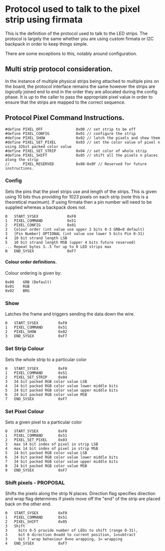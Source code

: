 # Protocol used to talk to the pixel strip using firmata

This is the definition of the protocol used to talk to the LED strips. The
protocol is largely the same whether you are using custom firmata or I2C
backpack in order to keep things simple.

There are some exceptions to this, notably around configuration.

## Multi strip protocol consideration.

In the instance of multiple physical strips being attached to multiple pins on
the board, the protocol interface remains the same however the strips are
_logically_ joined end to end in the order they are allocated during the config
phase. It is up to the caller to pass the appropriate pixel value in order
to ensure that the strips are mapped to the correct sequence.

## Protocol Pixel Command Instructions.

```
#define PIXEL_OFF               0x00 // set strip to be off
#define PIXEL_CONFIG            0x01 // configure the strip
#define PIXEL_SHOW              0x02 // latch the pixels and show them
#define PIXEL_SET_PIXEL         0x03 // set the color value of pixel n using 32bit packed color value
#define PIXEL_SET_STRIP         0x04 // set color of whole strip
#define PIXEL_SHIFT             0x05 // shift all the pixels n places along the strip
//      PIXEL_RESERVED          0x08-0x0F // Reserved for future instructions.
```

### Config

Sets the pins that the pixel strips use and length of the strips. This is given
using 10 bits thus providing for 1023 pixels on each strip (note this is a
theoretical maximum). If using firmata then a pin number will need to be supplied
whereas a backpack does not.

```
0   START_SYSEX             0xF0
1   PIXEL_COMMAND           0x51
2   PIXEL_CONFIG            0x01
3   Colour order (int value use upper 2 bits 0-3 GRB=0 default)
3   [Pin Number] OPTIONAL (int value use lower 5 bits Pin 0-31)
4   10 bit strand length LSB
5   10 bit strand length MSB (upper 4 bits future reserved)
... Repeat bytes 3..5 for up to 8 LED strips max
N   END_SYSEX               0xF7
```

#### Colour order definitions.

Colour ordering is given by:

```
0x00    GRB (Default)
0x01    RGB
0x02    BRG
```

### Show

Latches the frame and triggers sending the data down the wire.

```
0   START_SYSEX         0xF0
1   PIXEL_COMMAND       0x51
2   PIXEL_SHOW          0x02
3   END_SYSEX           0xF7
```

### Set Strip Colour

Sets the whole strip to a particular color

```
0   START_SYSEX         0xF0
1   PIXEL_COMMAND       0x51
2   PIXEL_SET_STRIP     0x04
3   24 bit packed RGB color value LSB
4   24 bit packed RGB color value lower middle bits
5   24 bit packed RGB color value upper middle bits
6   24 bit packed RGB color value MSB
7   END_SYSEX           0xF7
```

### Set Pixel Colour

Sets a given pixel to a particular color

```
0   START_SYSEX         0xF0
1   PIXEL_COMMAND       0x51
2   PIXEL_SET_PIXEL     0x03
3   max 14 bit index of pixel in strip LSB
4   max 14 bit index of pixel in strip MSB
5   24 bit packed RGB color value LSB
6   24 bit packed RGB color value lower middle bits
7   24 bit packed RGB color value upper middle bits
8   24 bit packed RGB color value MSB
9   END_SYSEX           0xF7
```

### Shift pixels - PROPOSAL

Shifts the pixels along the strip N places. Direction flag specifies direction
and wrap flag determines if pixels move off the "end" of the strip are placed
back on the other end.

```
0   START_SYSEX         0xF0
1   PIXEL_COMMAND       0x51
2   PIXEL_SHIFT         0x05
3   Shift
3     bits 0-5 provide number of LEDs to shift (range 0-31),
3     bit 6 direction 0=add to current position, 1=subtract
3     bit 7 wrap behaviour 0=no wrapping, 1= wrapping
4   END_SYSEX           0xF7
```


